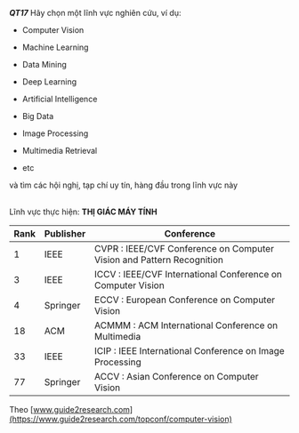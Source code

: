 ***QT17*** Hãy chọn một lĩnh vực nghiên cứu, ví dụ:

- Computer Vision

- Machine Learning

- Data Mining

- Deep Learning

- Artificial Intelligence

- Big Data

- Image Processing

- Multimedia Retrieval

- etc

và tìm các hội nghị, tạp chí uy tín, hàng đầu trong lĩnh vực này <br/><br/>

Lĩnh vực thực hiện: **THỊ GIÁC MÁY TÍNH**

| Rank | Publisher | Conference |
| --- | --- | --- |
| 1 | IEEE | CVPR : IEEE/CVF Conference on Computer Vision and Pattern Recognition |
| 3 | IEEE | ICCV : IEEE/CVF International Conference on Computer Vision |
| 4 | Springer | ECCV : European Conference on Computer Vision |
| 18 | ACM | ACMMM : ACM International Conference on Multimedia |
| 33 | IEEE | ICIP : IEEE International Conference on Image Processing |
| 77 | Springer | ACCV : Asian Conference on Computer Vision |

Theo [www.guide2research.com](https://www.guide2research.com/topconf/computer-vision)
